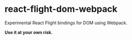 # react-flight-dom-webpack

Experimental React Flight bindings for DOM using Webpack.

**Use it at your own risk.**
